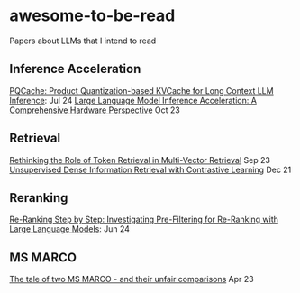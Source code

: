 # awesome-to-be-read
Papers about LLMs that I intend to read

## Inference Acceleration 

[PQCache: Product Quantization-based KVCache for Long Context LLM Inference](https://arxiv.org/abs/2407.12820): Jul 24
[Large Language Model Inference Acceleration: A Comprehensive Hardware Perspective](https://arxiv.org/abs/2410.04466) Oct 23

## Retrieval
[Rethinking the Role of Token Retrieval in Multi-Vector Retrieval](https://openreview.net/forum?id=ZQzm0Z47jz) Sep 23
[Unsupervised Dense Information Retrieval with Contrastive Learning](https://arxiv.org/abs/2112.09118) Dec 21
## Reranking
[Re-Ranking Step by Step: Investigating Pre-Filtering for Re-Ranking with Large Language Models](https://openreview.net/forum?id=yvqWdJqYN1): Jun 24
## MS MARCO
[The tale of two MS MARCO - and their unfair comparisons](https://arxiv.org/pdf/2304.12904) Apr 23
